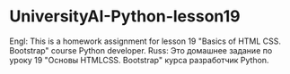 # UniversityAI-Python-lesson19
Engl: This is a homework assignment for lesson 19 "Basics of HTML CSS. Bootstrap" course Python developer.  Russ: Это домашнее задание по уроку 19 "Основы HTMLCSS. Bootstrap" курса разработчик Python.
